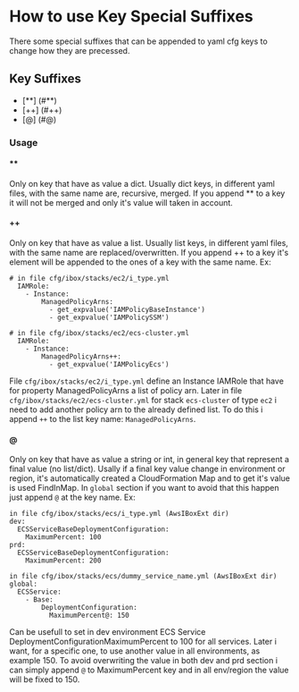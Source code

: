 # How to use Key Special Suffixes
There some special suffixes that can be appended to yaml cfg keys to change how they are precessed.

## Key Suffixes ##
- [\*\*] (#**)
- [++] (#++)
- [@] (#@)

### Usage ###

#### \*\*
Only on key that have as value a dict.
Usually dict keys, in different yaml files, with the same name are, recursive, merged.
If you append \*\* to a key it will not be merged and only it's value will taken in account.

#### ++
Only on key that have as value a list.
Usually list keys, in different yaml files, with the same name are replaced/overwritten.
If you append ++ to a key it's element will be appended to the ones of a key with the same name.
Ex:
```
# in file cfg/ibox/stacks/ec2/i_type.yml
  IAMRole:
    - Instance:
        ManagedPolicyArns:
          - get_expvalue('IAMPolicyBaseInstance')
          - get_expvalue('IAMPolicySSM')

# in file cfg/ibox/stacks/ec2/ecs-cluster.yml
  IAMRole:
    - Instance:
        ManagedPolicyArns++:
          - get_expvalue('IAMPolicyEcs')

```
File `cfg/ibox/stacks/ec2/i_type.yml` define an Instance IAMRole that have for property ManagedPolicyArns a list of policy arn.
Later in file `cfg/ibox/stacks/ec2/ecs-cluster.yml` for stack `ecs-cluster` of type `ec2` i need to add another policy arn to the already defined list.
To do this i append `++` to the list key name: `ManagedPolicyArns`.


#### @
Only on key that have as value a string or int, in general key that represent a final value (no list/dict).
Usally if a final key value change in environment or region, it's automatically created a CloudFormation Map and to get it's value is used FindInMap.
In `global` section if you want to avoid that this happen just append `@` at the key name.
Ex:
```
in file cfg/ibox/stacks/ecs/i_type.yml (AwsIBoxExt dir)
dev:
  ECSServiceBaseDeploymentConfiguration:
    MaximumPercent: 100
prd:
  ECSServiceBaseDeploymentConfiguration:
    MaximumPercent: 200

in file cfg/ibox/stacks/ecs/dummy_service_name.yml (AwsIBoxExt dir)
global:
  ECSService:
    - Base:
        DeploymentConfiguration:
          MaximumPercent@: 150
```
Can be usefull to set in dev environment ECS Service DeploymentConfigurationMaximumPercent to 100 for all services.
Later i want, for a specific one, to use another value in all environments, as example 150.
To avoid overwriting the value in both dev and prd section i can simply append `@` to MaximumPercent key and in all env/region the value will be fixed to 150.
